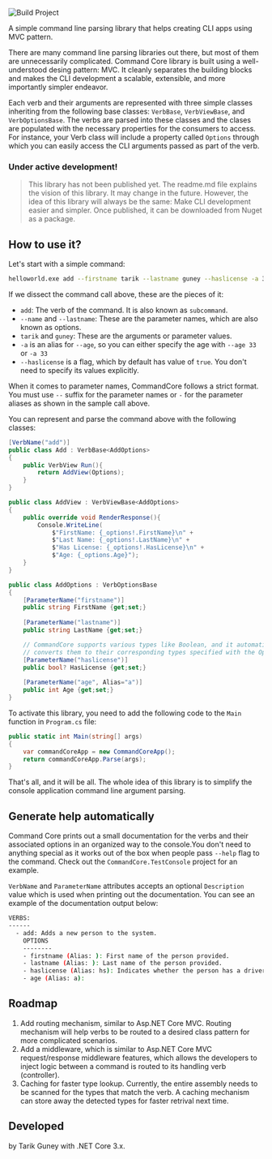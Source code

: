 ![Build Project](https://github.com/tarikguney/command-core/workflows/Build%20Project/badge.svg?branch=master)

A simple command line parsing library that helps creating CLI apps using MVC pattern.

There are many command line parsing libraries out there, but most of them are unnecessarily complicated. Command Core library is built using a well-understood desing pattern: MVC. It cleanly separates the building blocks and makes the CLI development a scalable, extensible, and more importantly simpler endeavor. 

Each verb and their arguments are represented with three simple classes inheriting from the following base classes: `VerbBase`, `VerbViewBase`, and `VerbOptionsBase`. The verbs are parsed into these classes and the clases are populated with the necessary properties for the consumers to access. For instance, your Verb class will include a property called `Options` through which you can easily access the CLI arguments passed as part of the verb.

### Under active development!
> This library has not been published yet. The readme.md file explains the vision of this library. It may change in the future. However, the idea of this library will always be the same: Make CLI development easier and simpler. Once published, it can be downloaded from Nuget as a package.


## How to use it?

Let's start with a simple command:

```bash
helloworld.exe add --firstname tarik --lastname guney --haslicense -a 33
```
If we dissect the command call above, these are the pieces of it:
- `add`: The verb of the command. It is also known as `subcommand`.
- `--name` and `--lastname`: These are the parameter names, which are also known as options. 
- `tarik` and `guney`: These are the arguments or parameter values.
- `-a` is an alias for `--age`, so you can either specify the age with `--age 33` or `-a 33`
- `--haslicense` is a flag, which by default has value of `true`. You don't need to specify its values explicitly.

When it comes to parameter names, CommandCore follows a strict format. You must use `--` suffix for the parameter names or `-` for the parameter aliases as shown in the sample call above. 

You can represent and parse the command above with the following classes:

```c#
[VerbName("add")]
public class Add : VerbBase<AddOptions>
{
    public VerbView Run(){
        return AddView(Options);
    }
}

public class AddView : VerbViewBase<AddOptions>
{
    public override void RenderResponse(){
        Console.WriteLine(
            $"FirstName: {_options!.FirstName}\n" +
            $"Last Name: {_options!.LastName}\n" +
            $"Has License: {_options!.HasLicense}\n" +
            $"Age: {_options.Age}");
    }
}

public class AddOptions : VerbOptionsBase
{
    [ParameterName("firstname")]
    public string FirstName {get;set;}
    
    [ParameterName("lastname")]
    public string LastName {get;set;}

    // CommandCore supports various types like Boolean, and it automatically
    // converts them to their corresponding types specified with the Options properties.
    [ParameterName("haslicense")]
    public bool? HasLicense {get;set;}
    
    [ParameterName("age", Alias="a")]
    public int Age {get;set;}
}
```

To activate this library, you need to add the following code to the `Main` function in `Program.cs` file:

```c#
public static int Main(string[] args)
{
    var commandCoreApp = new CommandCoreApp();
    return commandCoreApp.Parse(args);
}
```

That's all, and it will be all. The whole idea of this library is to simplify the console application command line argument parsing.

## Generate help automatically

Command Core prints out a small documentation for the verbs and their associated options in an organized way to the console.You don't need to anything special as it works out of the box when people pass `--help` flag to the command. Check out the `CommandCore.TestConsole` project for an example.

`VerbName` and `ParameterName` attributes accepts an optional `Description` value which is used when printing out the documentation. You can see an example of the documentation output below:

```bash
VERBS:
------
  - add: Adds a new person to the system.
    OPTIONS
    --------
    - firstname (Alias: ): First name of the person provided.
    - lastname (Alias: ): Last name of the person provided.
    - haslicense (Alias: hs): Indicates whether the person has a driver license
    - age (Alias: a): 

```

## Roadmap

1. Add routing mechanism, similar to Asp.NET Core MVC. Routing mechanism will help verbs to be routed to a desired class pattern for more complicated scenarios.
2. Add a middleware, which is similar to Asp.NET Core MVC request/response middleware features, which allows the developers to inject logic between a command is routed to its handling verb (controller).
3. Caching for faster type lookup. Currently, the entire assembly needs to be scanned for the types that match the verb. A caching mechanism can store away the detected types for faster retrival next time.
## Developed

by Tarik Guney with .NET Core 3.x.
